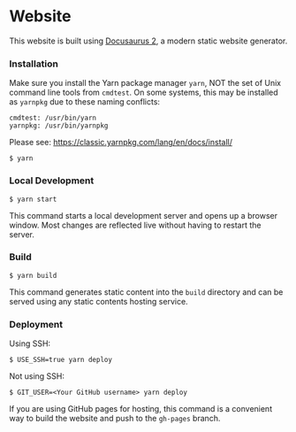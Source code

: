 # Website

This website is built using [Docusaurus 2](https://docusaurus.io/), a modern static website generator.

### Installation

Make sure you install the Yarn package manager `yarn`, NOT the set of Unix command line tools from `cmdtest`. On some systems, this may be installed as `yarnpkg` due to these naming conflicts:

```
cmdtest: /usr/bin/yarn                    
yarnpkg: /usr/bin/yarnpkg
```

Please see: https://classic.yarnpkg.com/lang/en/docs/install/

```
$ yarn
```

### Local Development

```
$ yarn start
```

This command starts a local development server and opens up a browser window. Most changes are reflected live without having to restart the server.

### Build

```
$ yarn build
```

This command generates static content into the `build` directory and can be served using any static contents hosting service.

### Deployment

Using SSH:

```
$ USE_SSH=true yarn deploy
```

Not using SSH:

```
$ GIT_USER=<Your GitHub username> yarn deploy
```

If you are using GitHub pages for hosting, this command is a convenient way to build the website and push to the `gh-pages` branch.
